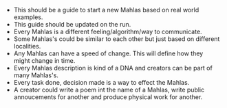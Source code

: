 * This should be a guide to start a new Mahlas based on real world examples.
* This guide should be updated on the run.
* Every Mahlas is a different feeling/algorithm/way to communicate.
* Some Mahlas's could be similar to each other but just based on different localities.
* Any Mahlas can have a speed of change. This will define how they might change in time.
* Every Mahlas description is kind of a DNA and creators can be part of many Mahlas's.
* Every task done, decision made is a way to effect the Mahlas.
* A creator could write a poem int the name of a Mahlas, write public annoucements for another and produce physical work for another.
